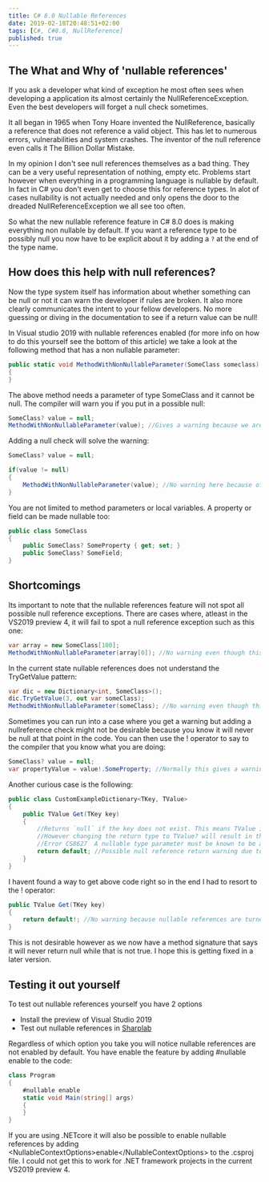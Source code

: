 ```yaml
---
title: C# 8.0 Nullable References
date: 2019-02-18T20:48:51+02:00
tags: [C#, C#8.0, NullReference]
published: true
---
```


## The What and Why of 'nullable references'
If you ask a developer what kind of exception he most often sees when developing a application its almost certainly the NullReferenceException. Even the best developers will forget a null check sometimes. 

It all began in 1965 when Tony Hoare invented the NullReference, basically a reference that does not reference a valid object. This has let to numerous errors, vulnerabilities and system crashes. The inventor of the null reference even calls it The Billion Dollar Mistake. 

In my opinion I don't see null references themselves as a bad thing. They can be a very useful representation of nothing, empty etc. Problems start however when everything in a programming language is nullable by default. In fact in C# you don't even get to choose this for reference types. In alot of cases nullability is not actually needed and only opens the door to the dreaded NullReferenceException we all see too often.

So what the new nullable reference feature in C# 8.0 does is making everything non nullable by default. If you want a reference type to be possibly null you now have to be explicit about it by adding a `?` at the end of the type name.

## How does this help with null references?
Now the type system itself has information about whether something can be null or not it can warn the developer if rules are broken. It also more clearly communicates the intent to your fellow developers. No more guessing or diving in the documentation to see if a return value can be null!

In Visual studio 2019 with nullable references enabled (for more info on how to do this yourself see the bottom of this article) we take a look at the following method that has a non nullable parameter:
```cs
public static void MethodWithNonNullableParameter(SomeClass someclass)
{
}
```
The above method needs a parameter of type SomeClass and it cannot be null. The compiler will warn you if you put in a possible null:
```cs
SomeClass? value = null;
MethodWithNonNullableParameter(value); //Gives a warning because we are passing a possible null to a non nullable parameter
```
Adding a null check will solve the warning:
```cs
SomeClass? value = null;

if(value != null)
{
    MethodWithNonNullableParameter(value); //No warning here because of the null check
}
```

You are not limited to method parameters or local variables. A property or field can be made nullable too:
```cs
public class SomeClass
{
    public SomeClass? SomeProperty { get; set; }
    public SomeClass? SomeField;
}
```

## Shortcomings
Its important to note that the nullable references feature will not spot all possible null reference exceptions. There are cases where, atleast in the VS2019 preview 4, it will fail to spot a null reference exception such as this one:
```cs
var array = new SomeClass[100];
MethodWithNonNullableParameter(array[0]); //No warning even though this will produce a null reference exception
```

In the current state nullable references does not understand the TryGetValue pattern:
```cs
var dic = new Dictionary<int, SomeClass>();
dic.TryGetValue(3, out var someClass);
MethodWithNonNullableParameter(someClass); //No warning even though this will produce a null reference exception because we forgot checking the returned bool of TryGetValue
```

Sometimes you can run into a case where you get a warning but adding a nullreference check might not be desirable because you know it will never be null at that point in the code. You can then use the ! operator to say to the compiler that you know what you are doing:
```cs
SomeClass? value = null;
var propertyValue = value!.SomeProperty; //Normally this gives a warning but we ignore it with the !. operator
```

Another curious case is the following:
```cs
public class CustomExampleDictionary<TKey, TValue>
{
    public TValue Get(TKey key)
    {
        //Returns `null` if the key does not exist. This means TValue is always TValue? even if CustomExampleDictionary is used with a non nullable TValue generic parameter.
        //However changing the return type to TValue? will result in the following error:
        //Error CS8627  A nullable type parameter must be known to be a value type or non-nullable reference type. Consider adding a 'class', 'struct', or type constraint
        return default; //Possible null reference return warning due to the nullable reference feature...
    }
}
```
I havent found a way to get above code right so in the end I had to resort to the ! operator: 
```cs
public TValue Get(TKey key)
{
    return default!; //No warning because nullable references are turned off here...
}
```
This is not desirable however as we now have a method signature that says it will never return null while that is not true. I hope this is getting fixed in a later version.

## Testing it out yourself
To test out nullable references yourself you have 2 options
- Install the preview of Visual Studio 2019 
- Test out nullable references in [Sharplab](https://sharplab.io/#v2:EYLgZgpghgLgrgJwgZwLQDk4BstWFiAJQkiQDsBjCAFQE8AHFAGgBMQBqAHwAEAGAAm4BGANwBYAFDcAzIIBM/AML8A3pP4bBs7gBZ+AWQAUASlXrNAX0kWgA===)

Regardless of which option you take you will notice nullable references are not enabled by default. You have enable the feature by adding #nullable enable to the code:
```cs
class Program
{
    #nullable enable
    static void Main(string[] args)
    {
    }
}
```

If you are using .NETcore it will also be possible to enable nullable references by adding &lt;NullableContextOptions>enable&lt;/NullableContextOptions> to the .csproj file. I could not get this to work for .NET framework projects in the current VS2019 preview 4.
